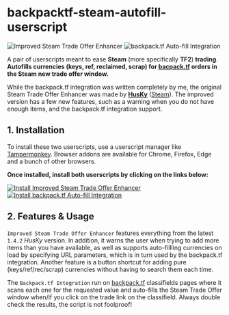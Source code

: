 # backpacktf-steam-autofill-userscript
<div>
    <img alt="Improved Steam Trade Offer Enhancer" src="https://img.shields.io/static/v1?label=Improved%20Steam%20Trade%20Offer%20Enhancer%20version&message=1.5.3&style=flat-square&color=9B9030">
    <img alt="backpack.tf Auto-fill Integration" src="https://img.shields.io/static/v1?label=backpack.tf%20Integration%20version&message=1.0.2&style=flat-square&color=8C71BF">
</div>

A pair of userscripts meant to ease **Steam** (more specifically **TF2**) **trading**. **Autofills currencies (keys, ref, reclaimed, scrap) for [bacpack.tf](https://backpack.tf) orders in the Steam new trade offer window.**

While the backpack.tf integration was written completely by me, the original Steam Trade Offer Enhancer was made by [**HusKy**](https://forums.backpack.tf/topic/17946-script-steam-trade-offer-enhancer/) ([Steam](http://steamcommunity.com/id/H_s_K/)). The improved version has a few new features, such as a warning when you do not have enough items, and the backpack.tf integration support.

## 1. Installation
To install these two userscripts, use a userscript manager like [Tampermonkey](https://www.tampermonkey.net/). Browser addons are available for Chrome, Firefox, Edge and a bunch of other browsers.

**Once installed, install both userscripts by clicking on the links below:**
<div>
    <a href="https://raw.githubusercontent.com/DefaultSimon/backpacktf-steam-autofill-userscript/master/improved-steam-trade-offer-enhancer.user.js">
        <img alt="Install Improved Steam Trade Offer Enhancer" src="https://img.shields.io/static/v1?label=install&message=Improved%20Steam%20Trade%20Offer%20Enhancer&style=for-the-badge&color=4386bc">
    </a>
    <a href="https://raw.githubusercontent.com/DefaultSimon/backpacktf-steam-autofill-userscript/master/backpacktf-improved-trade-integration.user.js">
        <img alt="Install backpack.tf Auto-fill Integration" src="https://img.shields.io/static/v1?label=install&message=backpack.tf%20Auto-fill%20Integration&style=for-the-badge&color=C76F38">
    </a>
</div>

## 2. Features & Usage
`Improved Steam Trade Offer Enhancer` features everything from the latest `1.4.2` *HusKy* version. In addition, it warns the user when trying to add more items than you have available, as well as supports auto-fillling currencies on load by specifying URL parameters, which is in turn used by the backpack.tf integration. Another feature is a button shortcut for adding pure (keys/ref/rec/scrap) currencies without having to search them each time.

The `Backpack.tf Integration` run on [backpack.tf](https://backpack.tf) classifields pages where it scans each one for the requested value and auto-fills the Steam Trade Offer window when/if you click on the trade link on the classifield. Always double check the results, the script is not foolproof!
